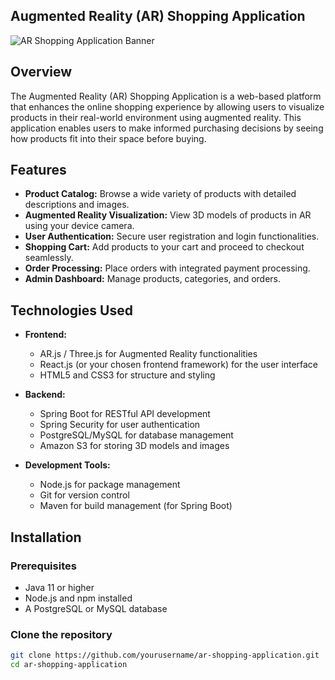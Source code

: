 ## Augmented Reality (AR) Shopping Application

![AR Shopping Application Banner](path/to/banner/image.png)  

## Overview  

The Augmented Reality (AR) Shopping Application is a web-based platform that enhances the online shopping experience by allowing users to visualize products in their real-world environment using augmented reality. This application enables users to make informed purchasing decisions by seeing how products fit into their space before buying.  

## Features  

- **Product Catalog:** Browse a wide variety of products with detailed descriptions and images.  
- **Augmented Reality Visualization:** View 3D models of products in AR using your device camera.  
- **User Authentication:** Secure user registration and login functionalities.  
- **Shopping Cart:** Add products to your cart and proceed to checkout seamlessly.  
- **Order Processing:** Place orders with integrated payment processing.  
- **Admin Dashboard:** Manage products, categories, and orders.  

## Technologies Used  

- **Frontend:**  
  - AR.js / Three.js for Augmented Reality functionalities  
  - React.js (or your chosen frontend framework) for the user interface  
  - HTML5 and CSS3 for structure and styling  

- **Backend:**  
  - Spring Boot for RESTful API development  
  - Spring Security for user authentication  
  - PostgreSQL/MySQL for database management  
  - Amazon S3 for storing 3D models and images  

- **Development Tools:**  
  - Node.js for package management  
  - Git for version control  
  - Maven for build management (for Spring Boot)  

## Installation  

### Prerequisites  

- Java 11 or higher  
- Node.js and npm installed  
- A PostgreSQL or MySQL database  

### Clone the repository  

```bash  
git clone https://github.com/yourusername/ar-shopping-application.git  
cd ar-shopping-application  

